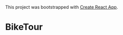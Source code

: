 This project was bootstrapped with [Create React App](https://github.com/facebookincubator/create-react-app).

# BikeTour
